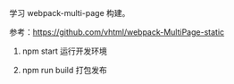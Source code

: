 学习 webpack-multi-page 构建。

参考：https://github.com/vhtml/webpack-MultiPage-static

1. npm start
运行开发环境

2. npm run build
打包发布